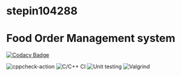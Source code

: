 # stepin104288
# Food Order Management system




[![Codacy Badge](https://api.codacy.com/project/badge/Grade/1cd1953d20b24c7898a7a257755ccd9c)](https://app.codacy.com/gh/prakruthin/stepin104288?utm_source=github.com&utm_medium=referral&utm_content=prakruthin/stepin104288&utm_campaign=Badge_Grade)



![cppcheck-action](https://github.com/prakruthin/stepin104288/workflows/cppcheck-action/badge.svg)  ![C/C++ CI](https://github.com/prakruthin/stepin104288/workflows/C/C++%20CI/badge.svg)  ![Unit testing](https://github.com/prakruthin/stepin104288/workflows/Unit%20testing/badge.svg)  ![Valgrind](https://github.com/prakruthin/stepin104288/workflows/Valgrind/badge.svg)
